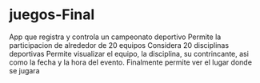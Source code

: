 # juegos-Final
App que registra y controla un campeonato deportivo
Permite la participacion de alrededor de 20 equipos
Considera 20 disciplinas deportivas
Permite visualizar el equipo, la disciplina, su contrincante, asi como la fecha y la hora del evento.
Finalmente permite ver el lugar donde se jugara
